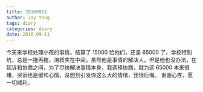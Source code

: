 ```yaml
---
title: 20160911
author: Jay Yang
tags: diary
categories: diary
date: 2016-09-11
---
```


今天来学校处理小孩的事情，结算了 15000 给他们，还差 65000 了，学校特别坑，总是一拖再拖，涛叔夹在中间，虽然他是事情的解决人，但是他也没办法，在起诉和协商之间，为了尽快解决事情本身，我选择协商，就为这 65000
本来很堵，哭诉也是缓和心情，没想到引发你这么大的情绪，我很后悔。
谢谢心疼，愿一切顺利。
